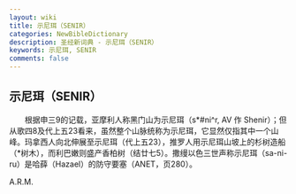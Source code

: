 ```yaml
---
layout: wiki
title: 示尼珥（SENIR）
categories: NewBibleDictionary
description: 圣经新词典 - 示尼珥（SENIR）
keywords: 示尼珥, SENIR
comments: false
---
```


## 示尼珥（SENIR）

　　根据申三9的记载，亚摩利人称黑门山为示尼珥（s*#ni^r, AV 作 Shenir）；但从歌四8及代上五23看来，虽然整个山脉统称为示尼珥，它显然仅指其中一个山峰。玛拿西人向北伸展至示尼珥（代上五23），推罗人用示尼珥山坡上的杉树造船（*树木），而利巴嫩则盛产香柏树（结廿七5）。撒缦以色三世声称示尼珥（sa-ni-ru）是哈薛（Hazael）的防守要塞（ANET，页280）。

A.R.M.








